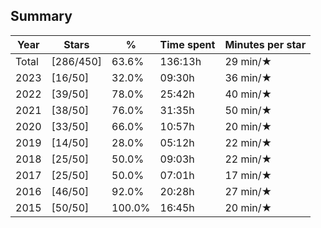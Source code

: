 ## Summary
Year|Stars|%|Time spent|Minutes per star
-|-|-|-|-
Total|[286/450]|63.6%|136:13h|29 min/★
2023|[16/50]|32.0%|09:30h|36 min/★
2022|[39/50]|78.0%|25:42h|40 min/★
2021|[38/50]|76.0%|31:35h|50 min/★
2020|[33/50]|66.0%|10:57h|20 min/★
2019|[14/50]|28.0%|05:12h|22 min/★
2018|[25/50]|50.0%|09:03h|22 min/★
2017|[25/50]|50.0%|07:01h|17 min/★
2016|[46/50]|92.0%|20:28h|27 min/★
2015|[50/50]|100.0%|16:45h|20 min/★
